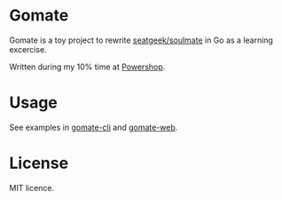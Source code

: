 # Gomate
Gomate is a toy project to rewrite [seatgeek/soulmate](https://github.com/seatgeek/soulmate) in Go as a learning excercise.

Written during my 10% time at [Powershop](https://github.com/powershop).

# Usage
See examples in [gomate-cli](https://github.com/krasio/gomate-cli) and [gomate-web](https://github.com/krasio/gomate-web).

# License
MIT licence.
